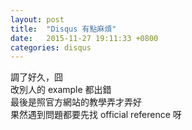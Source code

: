 ```yaml
---
layout: post
title:  "Disqus 有點麻煩"
date:   2015-11-27 19:11:33 +0800
categories: disqus
---
```

調了好久，囧  
改別人的 example 都出錯  
最後是照官方網站的教學弄才弄好  
果然遇到問題都要先找 official reference 呀  
